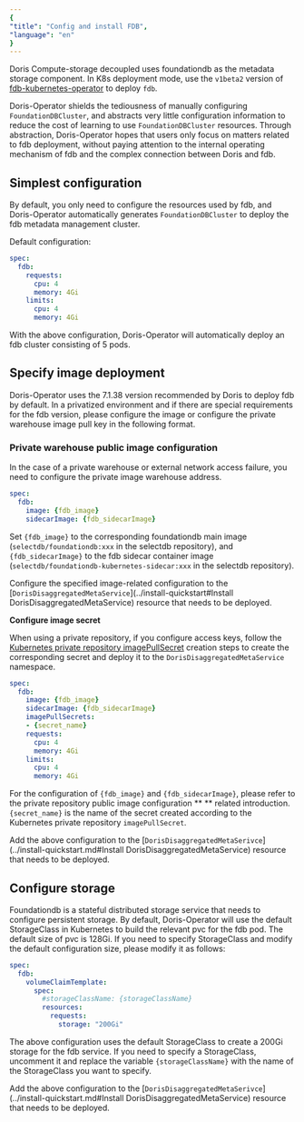 ```yaml
---
{
"title": "Config and install FDB",
"language": "en"
}
---
```


<!-- 
Licensed to the Apache Software Foundation (ASF) under one
or more contributor license agreements.  See the NOTICE file
distributed with this work for additional information
regarding copyright ownership.  The ASF licenses this file
to you under the Apache License, Version 2.0 (the
"License"); you may not use this file except in compliance
with the License.  You may obtain a copy of the License at

  http://www.apache.org/licenses/LICENSE-2.0

Unless required by applicable law or agreed to in writing,
software distributed under the License is distributed on an
"AS IS" BASIS, WITHOUT WARRANTIES OR CONDITIONS OF ANY
KIND, either express or implied.  See the License for the
specific language governing permissions and limitations
under the License.
-->

Doris Compute-storage decoupled uses foundationdb as the metadata storage component. In K8s deployment mode, use the `v1beta2` version of [fdb-kubernetes-operator](https://github.com/FoundationDB/fdb-kubernetes-operator) to deploy `fdb`.

Doris-Operator shields the tediousness of manually configuring `FoundationDBCluster`, and abstracts very little configuration information to reduce the cost of learning to use `FoundationDBCluster` resources. Through abstraction, Doris-Operator hopes that users only focus on matters related to fdb deployment, without paying attention to the internal operating mechanism of fdb and the complex connection between Doris and fdb.

## Simplest configuration

By default, you only need to configure the resources used by fdb, and Doris-Operator automatically generates `FoundationDBCluster` to deploy the fdb metadata management cluster.

Default configuration:

```yaml
spec:
  fdb:
    requests:
      cpu: 4
      memory: 4Gi
    limits:
      cpu: 4
      memory: 4Gi
```
With the above configuration, Doris-Operator will automatically deploy an fdb cluster consisting of 5 pods.

## Specify image deployment

Doris-Operator uses the 7.1.38 version recommended by Doris to deploy fdb by default. In a privatized environment and if there are special requirements for the fdb version, please configure the image or configure the private warehouse image pull key in the following format.

### Private warehouse public image configuration

In the case of a private warehouse or external network access failure, you need to configure the private image warehouse address.

```yaml
spec:
  fdb:
    image: {fdb_image}
    sidecarImage: {fdb_sidecarImage}
```
Set `{fdb_image}` to the corresponding foundationdb main image (`selectdb/foundationdb:xxx` in the selectdb repository), and `{fdb_sidecarImage}` to the fdb sidecar container image (`selectdb/foundationdb-kubernetes-sidecar:xxx` in the selectdb repository).

Configure the specified image-related configuration to the [`DorisDisaggregatedMetaService`](../install-quickstart#Install DorisDisaggregatedMetaService) resource that needs to be deployed.

**Configure image secret**

When using a private repository, if you configure access keys, follow the [Kubernetes private repository imagePullSecret](https://kubernetes.io/docs/tasks/configure-pod-container/pull-image-private-registry/) creation steps to create the corresponding secret and deploy it to the `DorisDisaggregatedMetaService` namespace.

```yaml
spec:
  fdb:
    image: {fdb_image}
    sidecarImage: {fdb_sidecarImage}
    imagePullSecrets:
    - {secret_name}
    requests:
      cpu: 4
      memory: 4Gi
    limits:
      cpu: 4
      memory: 4Gi
```

For the configuration of `{fdb_image}` and `{fdb_sidecarImage}`, please refer to the private repository public image configuration ** ** related introduction. `{secret_name}` is the name of the secret created according to the Kubernetes private repository `imagePullSecret`.

Add the above configuration to the [`DorisDisaggregatedMetaSerivce`](../install-quickstart.md#Install DorisDisaggregatedMetaService) resource that needs to be deployed.

## Configure storage

Foundationdb is a stateful distributed storage service that needs to configure persistent storage. By default, Doris-Operator will use the default StorageClass in Kubernetes to build the relevant pvc for the fdb pod. The default size of pvc is 128Gi. If you need to specify StorageClass and modify the default configuration size, please modify it as follows:

```yaml
spec:
  fdb:
    volumeClaimTemplate:
      spec:
        #storageClassName: {storageClassName}
        resources:
          requests:
            storage: "200Gi"
```
The above configuration uses the default StorageClass to create a 200Gi storage for the fdb service. If you need to specify a StorageClass, uncomment it and replace the variable `{storageClassName}` with the name of the StorageClass you want to specify.

Add the above configuration to the [`DorisDisaggregatedMetaSerivce`](../install-quickstart.md#Install DorisDisaggregatedMetaService) resource that needs to be deployed.
